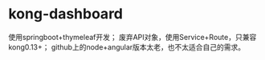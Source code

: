 # kong-dashboard
使用springboot+thymeleaf开发；
废弃API对象，使用Service+Route，只兼容kong0.13+；
github上的node+angular版本太老，也不太适合自己的需求。